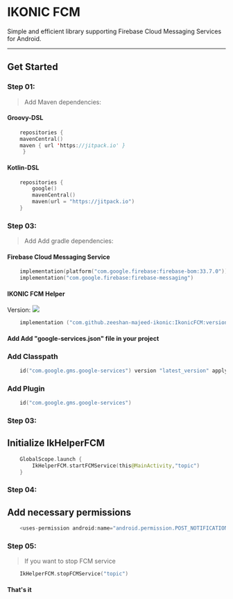 # IKONIC FCM

Simple and efficient library supporting Firebase Cloud Messaging Services for Android.

---

## **Get Started**

### Step 01:

> Add Maven dependencies:

#### Groovy-DSL

```kotlin 
    repositories {
	mavenCentral()
	maven { url 'https://jitpack.io' }
     }
```
#### Kotlin-DSL

```kotlin 
    repositories {
        google()
        mavenCentral()
        maven(url = "https://jitpack.io")
    }
```
### Step 03:

> Add Add gradle dependencies:

#### Firebase Cloud Messaging Service

```kotlin 
    implementation(platform("com.google.firebase:firebase-bom:33.7.0"))
    implementation("com.google.firebase:firebase-messaging")
```

#### IKONIC FCM Helper
Version: [![](https://jitpack.io/v/zeeshan-majeed-ikonic/IkonicFCM.svg)](https://jitpack.io/#zeeshan-majeed-ikonic/IkonicFCM)

```kotlin 
    implementation ("com.github.zeeshan-majeed-ikonic:IkonicFCM:version")
```

#### Add Add "google-services.json" file in your project

### Add Classpath
```kotlin 
    id("com.google.gms.google-services") version "latest_version" apply false
```

### Add Plugin
```kotlin 
    id("com.google.gms.google-services")
```

### Step 03:

## Initialize IkHelperFCM

```kotlin 
    GlobalScope.launch {
        IkHelperFCM.startFCMService(this@MainActivity,"topic")
    }
```
### Step 04:

## Add necessary permissions
```kotlin 
    <uses-permission android:name="android.permission.POST_NOTIFICATIONS"/>
```

### Step 05:
> If you want to stop FCM service
```kotlin 
    IkHelperFCM.stopFCMService("topic")
```
#### That's it 
